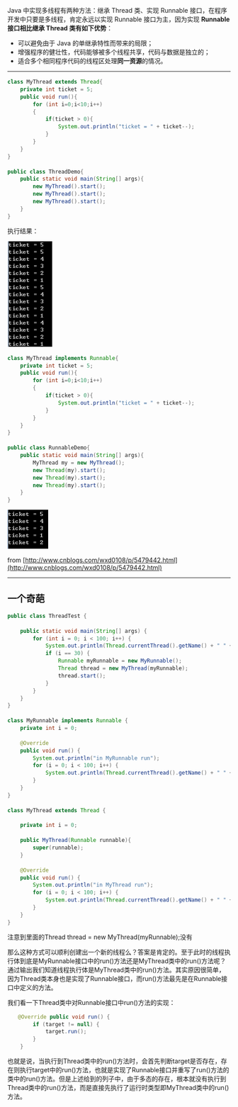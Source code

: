 Java 中实现多线程有两种方法：继承 Thread 类、实现 Runnable 接口，在程序开发中只要是多线程，肯定永远以实现 Runnable 接口为主，因为实现 **Runnable 接口相比继承 Thread 类有如下优势**：

* 可以避免由于 Java 的单继承特性而带来的局限；
* 增强程序的健壮性，代码能够被多个线程共享，代码与数据是独立的；
* 适合多个相同程序代码的线程区处理**同一资源**的情况。

---

```java
class MyThread extends Thread{  
    private int ticket = 5;  
    public void run(){  
        for (int i=0;i<10;i++)  
        {  
            if(ticket > 0){  
                System.out.println("ticket = " + ticket--);  
            }  
        }  
    }  
}  

public class ThreadDemo{  
    public static void main(String[] args){  
        new MyThread().start();  
        new MyThread().start();  
        new MyThread().start();  
    }  
}
```

执行结果：

![](/assets/im2port.png)

```java
class MyThread implements Runnable{  
    private int ticket = 5;  
    public void run(){  
        for (int i=0;i<10;i++)  
        {  
            if(ticket > 0){  
                System.out.println("ticket = " + ticket--);  
            }  
        }  
    }  
}  

public class RunnableDemo{  
    public static void main(String[] args){  
        MyThread my = new MyThread();  
        new Thread(my).start();  
        new Thread(my).start();  
        new Thread(my).start();  
    }  
}
```

![](/assets/im34port.png)

from [http://www.cnblogs.com/wxd0108/p/5479442.html](http://www.cnblogs.com/wxd0108/p/5479442.html)

---

## 一个奇葩

```java
public class ThreadTest {

    public static void main(String[] args) {
        for (int i = 0; i < 100; i++) {
            System.out.println(Thread.currentThread().getName() + " " + i);
            if (i == 30) {
                Runnable myRunnable = new MyRunnable();
                Thread thread = new MyThread(myRunnable);
                thread.start();
            }
        }
    }
}

class MyRunnable implements Runnable {
    private int i = 0;

    @Override
    public void run() {
        System.out.println("in MyRunnable run");
        for (i = 0; i < 100; i++) {
            System.out.println(Thread.currentThread().getName() + " " + i);
        }
    }
}

class MyThread extends Thread {

    private int i = 0;

    public MyThread(Runnable runnable){
        super(runnable);
    }

    @Override
    public void run() {
        System.out.println("in MyThread run");
        for (i = 0; i < 100; i++) {
            System.out.println(Thread.currentThread().getName() + " " + i);
        }
    }
}
```

注意到里面的Thread thread = new MyThread\(myRunnable\);没有

那么这种方式可以顺利创建出一个新的线程么？答案是肯定的。至于此时的线程执行体到底是MyRunnable接口中的run\(\)方法还是MyThread类中的run\(\)方法呢？通过输出我们知道线程执行体是MyThread类中的run\(\)方法。其实原因很简单，因为Thread类本身也是实现了Runnable接口，而run\(\)方法最先是在Runnable接口中定义的方法。

我们看一下Thread类中对Runnable接口中run\(\)方法的实现：

```java
　　@Override public void run() {        
        if (target != null) {
            target.run();
        }
    }
```

也就是说，当执行到Thread类中的run\(\)方法时，会首先判断target是否存在，存在则执行target中的run\(\)方法，也就是实现了Runnable接口并重写了run\(\)方法的类中的run\(\)方法。但是上述给到的列子中，由于多态的存在，根本就没有执行到Thread类中的run\(\)方法，而是直接先执行了运行时类型即MyThread类中的run\(\)方法。

